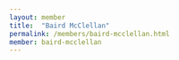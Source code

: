 ```yaml
---
layout: member
title:  "Baird McClellan"
permalink: /members/baird-mcclellan.html
member: baird-mcclellan
---
```

